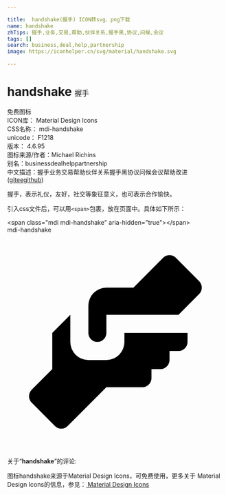 ```yaml
---

title:  handshake(握手) ICON转svg、png下载
name: handshake
zhTips: 握手,业务,交易,帮助,伙伴关系,握手黑,协议,问候,会议
tags: []
search: business,deal,help,partnership
image: https://iconhelper.cn/svg/material/handshake.svg

---
```


# handshake  <small style="font-size: 60%;font-weight: 100">握手</small>


<div class="detail-page">
<p>
<span><span class="badge-success badge">免费图标</span> </span>
<br/>
<span>
ICON库：
<span class="badge-secondary badge">Material Design Icons</span> 
</span>
<br/>
<span>
CSS名称：
<span class="badge-secondary badge">mdi-handshake</span> 
</span>
<br/>
<span>
unicode：
<span class="badge-secondary badge">F1218</span> 
<copy-btn content='F1218' btn-title=""></copy-btn>
<copy-btn :content='String.fromCodePoint(parseInt("F1218", 16))' btn-title="复制U"></copy-btn>
</span>
<br/>
<span>
版本：
<span class="badge-secondary badge">4.6.95</span> 
</span>
<br/>
<span>图标来源/作者：<span class="badge-light badge">Michael Richins</span></span> 
<br/>
<span>别名：<span class="badge-light badge">business</span><span class="badge-light badge">deal</span><span class="badge-light badge">help</span><span class="badge-light badge">partnership</span></span><br/><span class="zh-detail">中文描述：<span class="badge-primary badge">握手</span><span class="badge-primary badge">业务</span><span class="badge-primary badge">交易</span><span class="badge-primary badge">帮助</span><span class="badge-primary badge">伙伴关系</span><span class="badge-primary badge">握手黑</span><span class="badge-primary badge">协议</span><span class="badge-primary badge">问候</span><span class="badge-primary badge">会议</span><span class="help-link"><span>帮助改进</span>(<a href="https://gitee.com/liuwave/icon-helper/edit/master/json/material/handshake.json" target="_blank" rel="noopener noreferrer">gitee</a><a href="https://github.com/liuwave/icon-helper/edit/master/json/material/handshake.json" target="_blank" rel="noopener noreferrer">github</a></span>)</span><br/>
</p>
</div><div class="description description alert alert-light">握手，表示礼仪，友好，社交等象征意义，也可表示合作愉快。</div>
<div class="alert alert-dark">
  <i class="mdi mdi-handshake mdi-48px"></i>
  <i class="mdi mdi-handshake mdi-36px"></i>
  <i class="mdi mdi-handshake mdi-24px"></i>
  <i class="mdi mdi-handshake mdi-18px"></i>
</div>
<div>
  <p>引入css文件后，可以用<code>&lt;span&gt;</code>包裹，放在页面中。具体如下所示：    
  </p>
  <div class="alert alert-primary" style="font-size: 14px">
    &lt;span class="mdi mdi-handshake" aria-hidden="true"&gt;&lt;/span&gt;
    <copy-btn content='<span class="mdi mdi-handshake" aria-hidden="true"></span>'></copy-btn>
  </div>
  <div class="alert alert-secondary">
    <i class="mdi mdi-handshake"
    style="font-size: 24px"
    aria-hidden="true"></i> mdi-handshake
    <copy-btn content="mdi-handshake" btn-title="复制图标名称"></copy-btn>
  </div>
</div>
<div id="svg" class="svg-wrap">
<svg xmlns="http://www.w3.org/2000/svg" viewBox="0 0 24 24"><path d="M11 6H14L17.29 2.7A1 1 0 0 1 18.71 2.7L21.29 5.29A1 1 0 0 1 21.29 6.7L19 9H11V11A1 1 0 0 1 10 12A1 1 0 0 1 9 11V8A2 2 0 0 1 11 6M5 11V15L2.71 17.29A1 1 0 0 0 2.71 18.7L5.29 21.29A1 1 0 0 0 6.71 21.29L11 17H15A1 1 0 0 0 16 16V15H17A1 1 0 0 0 18 14V13H19A1 1 0 0 0 20 12V11H13V12A2 2 0 0 1 11 14H9A2 2 0 0 1 7 12V9Z" /></svg>
</div>
<detail full-name='mdi-handshake'></detail>
<div class="icon-detail__container">
<p>关于“<b>handshake</b>”的评论:</p>
</div>
<Vssue title="关于“handshake”的评论" />    
<div><p>图标handshake来源于Material Design Icons，可免费使用，更多关于 Material Design Icons的信息，参见：<a target="_blank" href="https://iconhelper.cn/material.html"> Material Design Icons</a>
</p></div>
